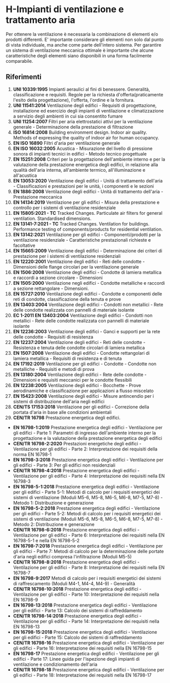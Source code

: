 #  H-Impianti di ventilazione e trattamento aria

Per ottenere la ventilazione è necessaria la combinazione di elementi e/o prodotti differenti. E' importante considerare gli elementi non solo dal punto di vista individuale, ma anche come parte dell'intero sistema. Per garantire un sistema di ventilazione meccanica ottimale è importante che alcune caratteristiche degli elementi siano disponibili in una forma facilmente comparabile.

## Riferimenti

 1. **UNI 10339:1995** Impianti aeraulici al fini di benessere. Generalità, classificazione e requisiti. Regole per la richiesta d'offerta(praticamente l'esito della progettazione), l'offerta, l'ordine e la fornitura.
 1. **UNI 11541:2014** Ventilazione degli edifici - Requisiti di progettazione, installazione ed esercizio degli impianti di ventilazione e climatizzazione a servizio degli ambienti in cui sia consentito fumare
 1. **UNI 11254:2007** Filtri per aria elettrostatici attivi per la ventilazione generale - Determinazione della prestazione di filtrazione
 1. **ISO 16814:2008** Building environment design. Indoor air quality. Methods of expressing the quality of indoor air for human occupancy.
 1. **EN ISO 16890** Filtri d'aria per ventilazione generale
 1. **EN ISO 16032:2005** Acustica - Misurazione del livello di pressione sonora di impianti tecnici in edifici - Metodo tecnico progettuale
 1. **EN 15251:2008** Criteri per la progettazione dell'ambiente interno e per la valutazione della prestazione energetica degli edifici, in relazione alla qualità dell'aria interna, all'ambiente termico, all'illuminazione e all'acustica
 1. **EN 13053:2020** Ventilazione degli edifici - Unità di trattamento dell'aria - Classificazioni e prestazioni per le unità, i componenti e le sezioni
 1. **EN 1886:2008** Ventilazione degli edifici - Unità di trattamento dell'aria - Prestazione meccanica
 1. **EN 14134:2019** Ventilazione per gli edifici - Misura della prestazione e controllo per i sistemi di ventilazione residenziale
 1. **EN 15805:2021 - TC** Tracked Changes. Particulate air filters for general ventilation. Standardised dimensions.
 1. **EN 13141-7:2021 - TC** Tracked Changes. Ventilation for buildings. Performance testing of components/products for residential ventilation.
 1. **EN 13142:2021** Ventilazione per gli edifici - Componenti/prodotti per la ventilazione residenziale - Caratteristiche prestazionali richieste e facoltative
 1. **EN 15665:2009** Ventilazione degli edifici - Determinazione dei criteri di prestazione per i sistemi di ventilazione residenziali
 1. **EN 12220:2001** Ventilazione degli edifici - Reti delle condotte - Dimensioni delle flange circolari per la ventilazione generale
 1. **EN 1506:2008** Ventilazione degli edifici - Condotte di lamiera metallica e raccordi a sezione circolare - Dimensioni
 1. **EN 1505:2000** Ventilazione negli edifici - Condotte metalliche e raccordi a sezione rettangolare - Dimensioni.
 1. **EN 15727:2010** Ventilazione degli edifici - Condotte e componenti delle reti di condotte, classificazione della tenuta e prove
 1. **EN 13403:2004** Ventilazione degli edifici - Condotti non metallici - Rete delle condotte realizzata con pannelli di materiale isolante
 1. **EC 1-2011 EN 13403:2004** Ventilazione degli edifici - Condotti non metallici - Rete delle condotte realizzata con pannelli di materiale isolante
 1. **EN 12236:2003** Ventilazione degli edifici - Ganci e supporti per la rete delle condotte - Requisiti di resistenza
 1. **EN 12237:2004** Ventilazione degli edifici - Reti delle condotte - Resistenza e tenuta delle condotte circolari di lamiera metallica
 1. **EN 1507:2008** Ventilazione degli edifici - Condotte rettangolari di lamiera metallica - Requisiti di resistenza e di tenuta
 1. **EN 17192:2019** Ventilazione per gli edifici - Condotte - Condotte non metalliche - Requisiti e metodi di prova
 1. **EN 13180:2004** Ventilazione degli edifici - Rete delle condotte - Dimensioni e requisiti meccanici per le condotte flessibili
 1. **EN 12238:2005** Ventilazione degli edifici - Bocchette - Prove aerodinamiche e classificazione per applicazioni a flusso miscelato
 1. **EN 15423:2008** Ventilazione degli edifici - Misure antincendio per i sistemi di distribuzione dell'aria negli edifici
 1. **CEN/TS 17153:2018** Ventilazione per gli edifici - Correzione della portata d'aria in base alle condizioni ambientali
 1. **CEN/TR 16798** Prestazione energetica degli edifici.
  * **EN 16798-1:2019** Prestazione energetica degli edifici - Ventilazione per gli edifici - Parte 1: Parametri di ingresso dell'ambiente interno per la progettazione e la valutazione della prestazione energetica degli edifici
  * **CEN/TR 16798-2:2020** Prestazioni energetiche degli edifici - Ventilazione per gli edifici - Parte 2: Interpretazione dei requisiti della norma EN 16798-1
  * **EN 16798-3:2018** Prestazione energetica degli edifici - Ventilazione per gli edifici - Parte 3: Per gli edifici non residenziali
  * **CEN/TR 16798-4:2018** Prestazione energetica degli edifici - Ventilazione per gli edifici - Parte 4: Interpretazione dei requisiti nella EN 16798-3
  * **EN 16798-5-1:2018** Prestazione energetica degli edifici - Ventilazione per gli edifici - Parte 5-1: Metodi di calcolo per i requisiti energetici dei sistemi di ventilazione (Moduli M5-6, M5-8, M6-5, M6-8, M7-5, M7-8) - Metodo 1: Distribuzione e generazione
  * **EN 16798-5-2:2018** Prestazione energetica degli edifici - Ventilazione per gli edifici - Parte 5-2: Metodi di calcolo per i requisiti energetici dei sistemi di ventilazione (Moduli M5-6, M5-8, M6-5, M6-8, M7-5, M7-8) - Metodo 2: Distribuzione e generazione
  * **CEN/TR 16798-6:2018** Prestazione energetica degli edifici - Ventilazione per gli edifici - Parte 6: Interpretazione dei requisiti nella EN 16798-5-1 e nella EN 16798-5-2
  * **EN 16798-7:2018** Prestazione energetica degli edifici - Ventilazione per gli edifici - Parte 7: Metodi di calcolo per la determinazione delle portate d'aria negli edifici compresa l'infiltrazione (Moduli M5-5)
  * **CEN/TR 16798-8:2018** Prestazione energetica degli edifici - Ventilazione per gli edifici - Parte 8: Interpretazione dei requisiti nella EN 16798-7
  * **EN 16798-9:2017** Metodi di calcolo per i requisiti energetici dei sistemi di raffrescamento (Moduli M4-1, M4-4, M4-9) - Generalità
  * **CEN/TR 16798-10:2018** Prestazione energetica degli edifici - Ventilazione per gli edifici - Parte 10: Interpretazione dei requisiti nella EN 16798-9
  * **EN 16798-13:2018** Prestazione energetica degli edifici - Ventilazione per gli edifici - Parte 13: Calcolo dei sistemi di raffreddamento
  * **CEN/TR 16798-14:2018** Prestazione energetica degli edifici - Ventilazione per gli edifici - Parte 14: Interpretazione dei requisiti nella EN 16798-13
  * **EN 16798-15:2018** Prestazione energetica degli edifici - Ventilazione per gli edifici - Parte 15: Calcolo dei sistemi di raffreddamento
  * **CEN/TR 16798-16** Prestazione energetica degli edifici - Ventilazione per gli edifici - Parte 16: Interpretazione dei requisiti nella EN 16798-15
  * **EN 16798-17** Prestazione energetica degli edifici - Ventilazione per gli edifici - Parte 17: Linee guida per l'ispezione degli impianti di ventilazione e condizionamento dell'aria
  * **CEN/TR 16798-18** Prestazione energetica degli edifici - Ventilazione per gli edifici - Parte 18: Interpretazione dei requisiti nella EN 16798-17
